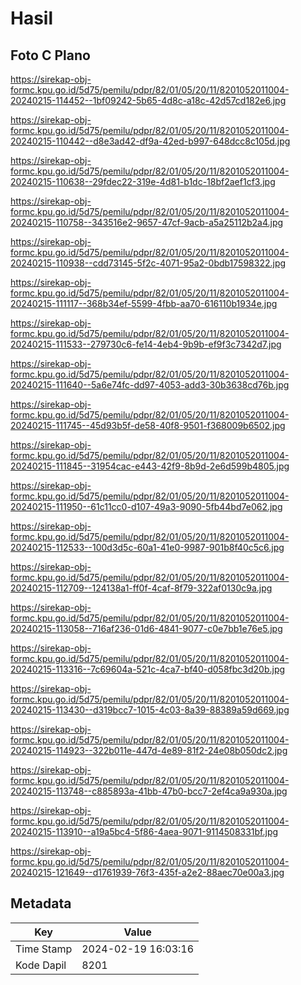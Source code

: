 # Hasil

## Foto C Plano

https://sirekap-obj-formc.kpu.go.id/5d75/pemilu/pdpr/82/01/05/20/11/8201052011004-20240215-114452--1bf09242-5b65-4d8c-a18c-42d57cd182e6.jpg

https://sirekap-obj-formc.kpu.go.id/5d75/pemilu/pdpr/82/01/05/20/11/8201052011004-20240215-110442--d8e3ad42-df9a-42ed-b997-648dcc8c105d.jpg

https://sirekap-obj-formc.kpu.go.id/5d75/pemilu/pdpr/82/01/05/20/11/8201052011004-20240215-110638--29fdec22-319e-4d81-b1dc-18bf2aef1cf3.jpg

https://sirekap-obj-formc.kpu.go.id/5d75/pemilu/pdpr/82/01/05/20/11/8201052011004-20240215-110758--343516e2-9657-47cf-9acb-a5a25112b2a4.jpg

https://sirekap-obj-formc.kpu.go.id/5d75/pemilu/pdpr/82/01/05/20/11/8201052011004-20240215-110938--cdd73145-5f2c-4071-95a2-0bdb17598322.jpg

https://sirekap-obj-formc.kpu.go.id/5d75/pemilu/pdpr/82/01/05/20/11/8201052011004-20240215-111117--368b34ef-5599-4fbb-aa70-616110b1934e.jpg

https://sirekap-obj-formc.kpu.go.id/5d75/pemilu/pdpr/82/01/05/20/11/8201052011004-20240215-111533--279730c6-fe14-4eb4-9b9b-ef9f3c7342d7.jpg

https://sirekap-obj-formc.kpu.go.id/5d75/pemilu/pdpr/82/01/05/20/11/8201052011004-20240215-111640--5a6e74fc-dd97-4053-add3-30b3638cd76b.jpg

https://sirekap-obj-formc.kpu.go.id/5d75/pemilu/pdpr/82/01/05/20/11/8201052011004-20240215-111745--45d93b5f-de58-40f8-9501-f368009b6502.jpg

https://sirekap-obj-formc.kpu.go.id/5d75/pemilu/pdpr/82/01/05/20/11/8201052011004-20240215-111845--31954cac-e443-42f9-8b9d-2e6d599b4805.jpg

https://sirekap-obj-formc.kpu.go.id/5d75/pemilu/pdpr/82/01/05/20/11/8201052011004-20240215-111950--61c11cc0-d107-49a3-9090-5fb44bd7e062.jpg

https://sirekap-obj-formc.kpu.go.id/5d75/pemilu/pdpr/82/01/05/20/11/8201052011004-20240215-112533--100d3d5c-60a1-41e0-9987-901b8f40c5c6.jpg

https://sirekap-obj-formc.kpu.go.id/5d75/pemilu/pdpr/82/01/05/20/11/8201052011004-20240215-112709--124138a1-ff0f-4caf-8f79-322af0130c9a.jpg

https://sirekap-obj-formc.kpu.go.id/5d75/pemilu/pdpr/82/01/05/20/11/8201052011004-20240215-113058--716af236-01d6-4841-9077-c0e7bb1e76e5.jpg

https://sirekap-obj-formc.kpu.go.id/5d75/pemilu/pdpr/82/01/05/20/11/8201052011004-20240215-113316--7c69604a-521c-4ca7-bf40-d058fbc3d20b.jpg

https://sirekap-obj-formc.kpu.go.id/5d75/pemilu/pdpr/82/01/05/20/11/8201052011004-20240215-113430--d319bcc7-1015-4c03-8a39-88389a59d669.jpg

https://sirekap-obj-formc.kpu.go.id/5d75/pemilu/pdpr/82/01/05/20/11/8201052011004-20240215-114923--322b011e-447d-4e89-81f2-24e08b050dc2.jpg

https://sirekap-obj-formc.kpu.go.id/5d75/pemilu/pdpr/82/01/05/20/11/8201052011004-20240215-113748--c885893a-41bb-47b0-bcc7-2ef4ca9a930a.jpg

https://sirekap-obj-formc.kpu.go.id/5d75/pemilu/pdpr/82/01/05/20/11/8201052011004-20240215-113910--a19a5bc4-5f86-4aea-9071-9114508331bf.jpg

https://sirekap-obj-formc.kpu.go.id/5d75/pemilu/pdpr/82/01/05/20/11/8201052011004-20240215-121649--d1761939-76f3-435f-a2e2-88aec70e00a3.jpg


## Metadata

| Key        | Value               |
| ---------- | ------------------- |
| Time Stamp | 2024-02-19 16:03:16 |
| Kode Dapil | 8201                |



